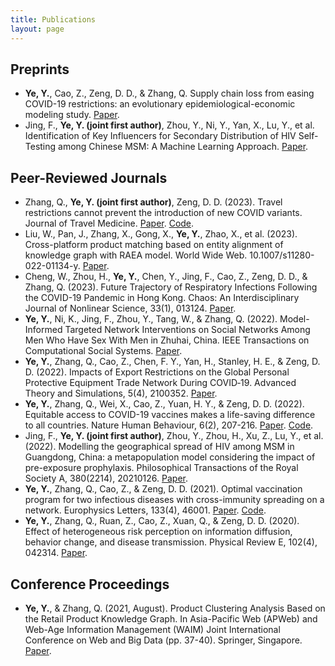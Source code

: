 ```yaml
---
title: Publications
layout: page
---
```


<h2>Preprints</h2> 
<ul>
    <li><b>Ye, Y.</b>, Cao, Z., Zeng, D. D., & Zhang, Q. Supply chain loss from easing COVID-19 restrictions: an evolutionary epidemiological-economic modeling study. <a href="https://doi.org/10.21203/rs.3.rs-2355650/v1">Paper</a>. </li>
    <li>Jing, F., <b>Ye, Y. (joint first author)</b>, Zhou, Y., Ni, Y., Yan, X., Lu, Y., et al. Identification of Key Influencers for Secondary Distribution of HIV Self-Testing among Chinese MSM: A Machine Learning Approach. <a href="https://www.medrxiv.org/content/10.1101/2021.04.19.21255584v1">Paper</a>. </li>
</ul>

<h2>Peer-Reviewed Journals</h2> 
<ul>
    <li>Zhang, Q., <b>Ye, Y. (joint first author)</b>, Zeng, D. D. (2023). Travel restrictions cannot prevent the introduction of new COVID variants. Journal of Travel Medicine. <a href="https://academic.oup.com/jtm/advance-article-abstract/doi/10.1093/jtm/taad066/7169126?login=true">Paper</a>. <a href="https://github.com/jianan0099/EffectiveDistance">Code</a>. </li>
    <li>Liu, W., Pan, J., Zhang, X., Gong, X., <b>Ye, Y.</b>, Zhao, X., et al. (2023). Cross-platform product matching based on entity alignment of knowledge graph with RAEA model. World Wide Web. 10.1007/s11280-022-01134-y. <a href="https://link.springer.com/article/10.1007/s11280-022-01134-y">Paper</a>. </li>
    <li>Cheng, W., Zhou, H., <b>Ye, Y.</b>, Chen, Y., Jing, F., Cao, Z., Zeng, D. D., & Zhang, Q. (2023). Future Trajectory of Respiratory Infections Following the COVID-19 Pandemic in Hong Kong. Chaos: An Interdisciplinary Journal of Nonlinear Science, 33(1), 013124. <a href="https://aip.scitation.org/doi/10.1063/5.0123870">Paper</a>. </li>
    <li><b>Ye, Y.</b>, Ni, K., Jing, F., Zhou, Y., Tang, W., & Zhang, Q. (2022). Model-Informed Targeted Network Interventions on Social Networks Among Men Who Have Sex With Men in Zhuhai, China. IEEE Transactions on Computational Social Systems. <a href="https://ieeexplore.ieee.org/abstract/document/9940227">Paper</a>. </li>
    <li><b>Ye, Y.</b>, Zhang, Q., Cao, Z., Chen, F. Y., Yan, H., Stanley, H. E., & Zeng, D. D. (2022). Impacts of Export Restrictions on the Global Personal Protective Equipment Trade Network During COVID‐19. Advanced Theory and Simulations, 5(4), 2100352. <a href="https://onlinelibrary.wiley.com/doi/full/10.1002/adts.202100352">Paper</a>. </li>
    <li><b>Ye, Y.</b>, Zhang, Q., Wei, X., Cao, Z., Yuan, H. Y., & Zeng, D. D. (2022). Equitable access to COVID-19 vaccines makes a life-saving difference to all countries. Nature Human Behaviour, 6(2), 207-216. <a href="https://www.nature.com/articles/s41562-022-01289-8">Paper</a>. <a href="https://github.com/jianan0099/VacEquity">Code</a>. </li>
    <li>Jing, F., <b>Ye, Y. (joint first author)</b>, Zhou, Y., Zhou, H., Xu, Z., Lu, Y., et al. (2022). Modelling the geographical spread of HIV among MSM in Guangdong, China: a metapopulation model considering the impact of pre-exposure prophylaxis. Philosophical Transactions of the Royal Society A, 380(2214), 20210126. <a href="https://royalsocietypublishing.org/doi/full/10.1098/rsta.2021.0126">Paper</a>. </li>
    <li><b>Ye, Y.</b>, Zhang, Q., Cao, Z., & Zeng, D. D. (2021). Optimal vaccination program for two infectious diseases with cross-immunity spreading on a network. Europhysics Letters, 133(4), 46001. <a href="https://iopscience.iop.org/article/10.1209/0295-5075/133/46001/meta">Paper</a>. <a href="https://github.com/jianan0099/VAC_">Code</a>.</li>
    <li><b>Ye, Y.</b>, Zhang, Q., Ruan, Z., Cao, Z., Xuan, Q., & Zeng, D. D. (2020). Effect of heterogeneous risk perception on information diffusion, behavior change, and disease transmission. Physical Review E, 102(4), 042314. <a href="https://journals.aps.org/pre/abstract/10.1103/PhysRevE.102.042314">Paper</a>. </li>
</ul>

<h2>Conference Proceedings</h2> 
<ul>
<li><b>Ye, Y.</b>, & Zhang, Q. (2021, August). Product Clustering Analysis Based on the Retail Product Knowledge Graph. In Asia-Pacific Web (APWeb) and Web-Age Information Management (WAIM) Joint International Conference on Web and Big Data (pp. 37-40). Springer, Singapore. <a href="https://link.springer.com/chapter/10.1007/978-981-16-8143-1_4">Paper</a>.</li>
</ul>

